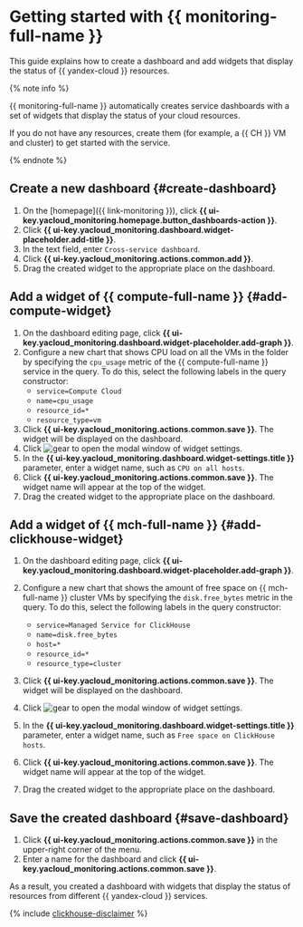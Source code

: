 # Getting started with {{ monitoring-full-name }}

This guide explains how to create a dashboard and add widgets that display the status of {{ yandex-cloud }} resources.

{% note info %}

{{ monitoring-full-name }} automatically creates service dashboards with a set of widgets that display the status of your cloud resources.

If you do not have any resources, create them (for example, a {{ CH }} VM and cluster) to get started with the service.

{% endnote %}



## Create a new dashboard {#create-dashboard}

1. On the [homepage]({{ link-monitoring }}), click **{{ ui-key.yacloud_monitoring.homepage.button_dashboards-action }}**.
1. Click **{{ ui-key.yacloud_monitoring.dashboard.widget-placeholder.add-title }}**.
1. In the text field, enter `Cross-service dashboard`.
1. Click **{{ ui-key.yacloud_monitoring.actions.common.add }}**.
1. Drag the created widget to the appropriate place on the dashboard.


## Add a widget of {{ compute-full-name }} {#add-compute-widget}

1. On the dashboard editing page, click **{{ ui-key.yacloud_monitoring.dashboard.widget-placeholder.add-graph }}**.
1. Configure a new chart that shows CPU load on all the VMs in the folder by specifying the `cpu_usage` metric of the {{ compute-full-name }} service in the query. To do this, select the following labels in the query constructor:
    - `service=Compute Cloud`
    - `name=cpu_usage`
    - `resource_id=*`
    - `resource_type=vm`
1. Click **{{ ui-key.yacloud_monitoring.actions.common.save }}**. The widget will be displayed on the dashboard.
1. Click ![gear](../_assets/console-icons/gear.svg) to open the modal window of widget settings.
1. In the **{{ ui-key.yacloud_monitoring.dashboard.widget-settings.title }}** parameter, enter a widget name, such as `CPU on all hosts`.
1. Click **{{ ui-key.yacloud_monitoring.actions.common.save }}**. The widget name will appear at the top of the widget.
1. Drag the created widget to the appropriate place on the dashboard.

## Add a widget of {{ mch-full-name }} {#add-clickhouse-widget}

1. On the dashboard editing page, click **{{ ui-key.yacloud_monitoring.dashboard.widget-placeholder.add-graph }}**.
1. Configure a new chart that shows the amount of free space on {{ mch-full-name }} cluster VMs by specifying the `disk.free_bytes` metric in the query. To do this, select the following labels in the query constructor:
    - `service=Managed Service for ClickHouse`
    - `name=disk.free_bytes`
    - `host=*`
    - `resource_id=*`
    - `resource_type=cluster`

1. Click **{{ ui-key.yacloud_monitoring.actions.common.save }}**. The widget will be displayed on the dashboard.
1. Click ![gear](../_assets/console-icons/gear.svg) to open the modal window of widget settings.
1. In the **{{ ui-key.yacloud_monitoring.dashboard.widget-settings.title }}** parameter, enter a widget name, such as `Free space on ClickHouse hosts`.
1. Click **{{ ui-key.yacloud_monitoring.actions.common.save }}**. The widget name will appear at the top of the widget.
1. Drag the created widget to the appropriate place on the dashboard.

## Save the created dashboard {#save-dashboard}

1. Click **{{ ui-key.yacloud_monitoring.actions.common.save }}** in the upper-right corner of the menu.
1. Enter a name for the dashboard and click **{{ ui-key.yacloud_monitoring.actions.common.save }}**.

As a result, you created a dashboard with widgets that display the status of resources from different {{ yandex-cloud }} services.

{% include [clickhouse-disclaimer](../_includes/clickhouse-disclaimer.md) %}
